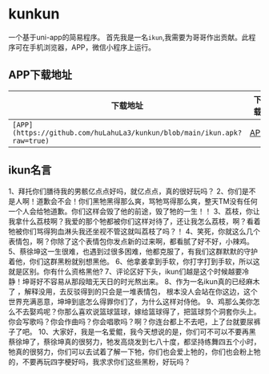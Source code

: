 # kunkun
一个基于uni-app的简易程序。  首先我是一名`ikun`,我需要为哥哥作出贡献。此程序可在手机浏览器，APP，微信小程序上运行。
## APP下载地址
|下载地址|下载|
|----|-----|
|`[APP](https://github.com/huLahuLa3/kunkun/blob/main/ikun.apk?raw=true)`|[APP](/kunkun/blob/main/ikun.apk?raw=true)|
## ikun名言
1、拜托你们膳待我的男骸亿点点好吗，就亿点点，真的很好玩吗？
2、你们是不是人啊！道歉会不会！你们黑牠黑得那么爽，骂牠骂得那么爽，整天TM没有任何一个人会给牠道歉。你们这样会毁了他的前途，毁了牠的一生！！
3、荔枝，你让我拿什么荔枝啊？我爱的那个牠都被你们这样对待了，还让我怎么荔枝，啊？看着牠被你们骂得狗血淋头我还坐视不管这就叫荔枝了吗？！
4、笑死，你就这么几个表情包，啊？你除了这个表情包你发点新的过来啊，都看腻了好不好，小辣鸡。
5、蔡徐坤这一生很难，也遇到过很多困难，他都克服了，有我们这群默默的守护着他，你们这群黑粉就别想黑他。
6、他拿姜拿到手软，你打字打到手软，所以这就是区别。你有什么资格黑他?
7、评论区好下头，ikun们越是这个时候越要冷静！坤哥好不容易从那段暗无天日的时光熬出来。
8、作为一名ikun真的已经麻木了 ，解释没用，去反驳得到的只会是一堆表情包， 根本没人会站在你这边，这个世界充满恶意，坤坤到底怎么得罪你们了，为什么这样对侍他。
9、鸡那么美你怎么不去娶鸡呢？你那么喜欢说篮球篮球，嫁给篮球得了，把篮球剪个洞套你头上。你会写歌吗？你会作曲吗？你会唱歌吗？啊？你连台都上不去吧，上了台就要尿裤子了吧。
10、大家好，我是一名爱鲲，我今天想说的是，你们可不可以不要再黑蔡徐坤了，蔡徐坤真的很努力，牠发高烧发到七八十度，都坚持练舞四五个小时，牠真的很努力，你们可以去试着了解一下牠，你们也会爱上牠的，你们也会粉上牠的，不要再玩四字梗好吗，我求求你们这些黑粉，好玩吗？
